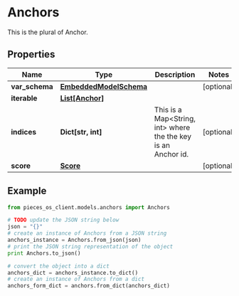 # Anchors

This is the plural of Anchor.

## Properties

Name | Type | Description | Notes
------------ | ------------- | ------------- | -------------
**var_schema** | [**EmbeddedModelSchema**](EmbeddedModelSchema) |  | [optional] 
**iterable** | [**List[Anchor]**](Anchor) |  | 
**indices** | **Dict[str, int]** | This is a Map&lt;String, int&gt; where the the key is an Anchor id. | [optional] 
**score** | [**Score**](Score) |  | [optional] 

## Example

```python
from pieces_os_client.models.anchors import Anchors

# TODO update the JSON string below
json = "{}"
# create an instance of Anchors from a JSON string
anchors_instance = Anchors.from_json(json)
# print the JSON string representation of the object
print Anchors.to_json()

# convert the object into a dict
anchors_dict = anchors_instance.to_dict()
# create an instance of Anchors from a dict
anchors_form_dict = anchors.from_dict(anchors_dict)
```



